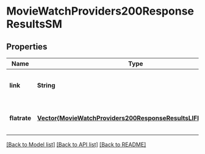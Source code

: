 # MovieWatchProviders200ResponseResultsSM


## Properties
Name | Type | Description | Notes
------------ | ------------- | ------------- | -------------
**link** | **String** |  | [optional] [default to nothing]
**flatrate** | [**Vector{MovieWatchProviders200ResponseResultsLIFlatrateInner}**](MovieWatchProviders200ResponseResultsLIFlatrateInner.md) |  | [optional] [default to nothing]


[[Back to Model list]](../README.md#models) [[Back to API list]](../README.md#api-endpoints) [[Back to README]](../README.md)


